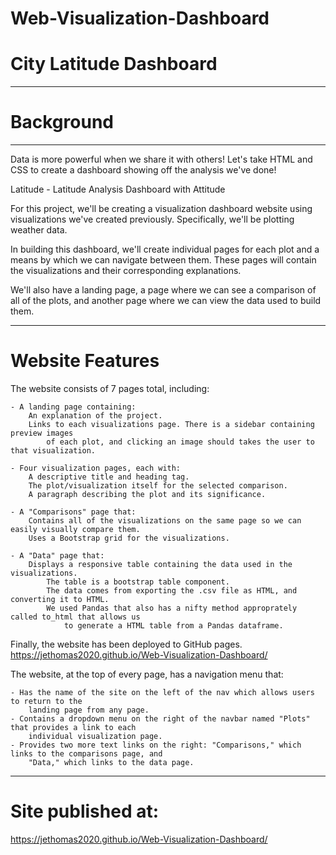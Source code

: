 # Web-Visualization-Dashboard

# City Latitude Dashboard

-----------------
# Background 

-----------------
Data is more powerful when we share it with others! Let's take HTML and CSS to create a dashboard showing off the analysis we've done! 

Latitude - Latitude Analysis Dashboard with Attitude

For this project, we'll be creating a visualization dashboard website using visualizations we've created previously. 
Specifically, we'll be plotting weather data.

In building this dashboard, we'll create individual pages for each plot and a means by which we can navigate between them. 
These pages will contain the visualizations and their corresponding explanations. 

We'll also have a landing page, a page where we can see a comparison of all of the plots, and another page where we can 
view the data used to build them.

----------------------------
# Website Features

The website consists of 7 pages total, including:

    - A landing page containing:
        An explanation of the project.
        Links to each visualizations page. There is a sidebar containing preview images 
            of each plot, and clicking an image should takes the user to that visualization.
        
    - Four visualization pages, each with:
        A descriptive title and heading tag.
        The plot/visualization itself for the selected comparison.
        A paragraph describing the plot and its significance.
        
    - A "Comparisons" page that:
        Contains all of the visualizations on the same page so we can easily visually compare them.
        Uses a Bootstrap grid for the visualizations.
            
    - A "Data" page that:
        Displays a responsive table containing the data used in the visualizations.
            The table is a bootstrap table component.
            The data comes from exporting the .csv file as HTML, and converting it to HTML. 
            We used Pandas that also has a nifty method approprately called to_html that allows us 
                to generate a HTML table from a Pandas dataframe.
                
Finally, the website has been deployed to GitHub pages.  https://jethomas2020.github.io/Web-Visualization-Dashboard/

The website, at the top of every page, has a navigation menu that:

    - Has the name of the site on the left of the nav which allows users to return to the 
        landing page from any page.
    - Contains a dropdown menu on the right of the navbar named "Plots" that provides a link to each 
        individual visualization page.
    - Provides two more text links on the right: "Comparisons," which links to the comparisons page, and 
        "Data," which links to the data page.

-------
# Site published at: 
https://jethomas2020.github.io/Web-Visualization-Dashboard/


